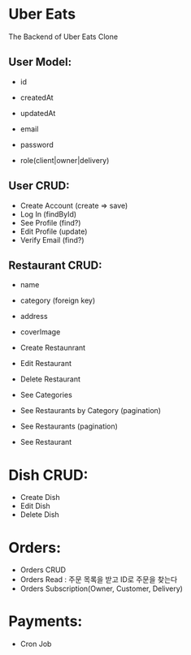 # Uber Eats

The Backend of Uber Eats Clone

## User Model:

- id
- createdAt
- updatedAt

- email
- password
- role(client|owner|delivery)

## User CRUD:

- Create Account (create => save)
- Log In (findById)
- See Profile (find?)
- Edit Profile (update)
- Verify Email (find?)

## Restaurant CRUD:

- name
- category (foreign key)
- address
- coverImage

- Create Restaunrant
- Edit Restaurant
- Delete Restaurant

- See Categories
- See Restaurants by Category (pagination)
- See Restaurants (pagination)
- See Restaurant

# Dish CRUD:

- Create Dish
- Edit Dish
- Delete Dish

# Orders:

- Orders CRUD
- Orders Read : 주문 목록을 받고 ID로 주문을 찾는다
- Orders Subscription(Owner, Customer, Delivery)

# Payments:

- Cron Job
